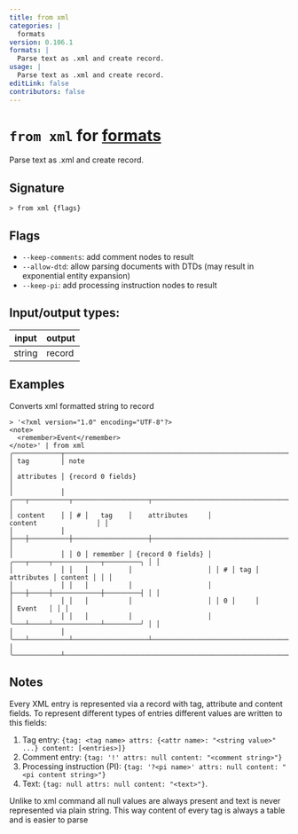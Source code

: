 ```yaml
---
title: from xml
categories: |
  formats
version: 0.106.1
formats: |
  Parse text as .xml and create record.
usage: |
  Parse text as .xml and create record.
editLink: false
contributors: false
---
```

<!-- This file is automatically generated. Please edit the command in https://github.com/nushell/nushell instead. -->

# `from xml` for [formats](/commands/categories/formats.md)

<div class='command-title'>Parse text as .xml and create record.</div>

## Signature

```> from xml {flags} ```

## Flags

 -  `--keep-comments`: add comment nodes to result
 -  `--allow-dtd`: allow parsing documents with DTDs (may result in exponential entity expansion)
 -  `--keep-pi`: add processing instruction nodes to result


## Input/output types:

| input  | output |
| ------ | ------ |
| string | record |
## Examples

Converts xml formatted string to record
```nu
> '<?xml version="1.0" encoding="UTF-8"?>
<note>
  <remember>Event</remember>
</note>' | from xml
╭────────────┬───────────────────────────────────────────────────────────────────────────╮
│ tag        │ note                                                                      │
│ attributes │ {record 0 fields}                                                         │
│            │ ╭───┬──────────┬───────────────────┬────────────────────────────────────╮ │
│ content    │ │ # │   tag    │    attributes     │              content               │ │
│            │ ├───┼──────────┼───────────────────┼────────────────────────────────────┤ │
│            │ │ 0 │ remember │ {record 0 fields} │ ╭───┬─────┬────────────┬─────────╮ │ │
│            │ │   │          │                   │ │ # │ tag │ attributes │ content │ │ │
│            │ │   │          │                   │ ├───┼─────┼────────────┼─────────┤ │ │
│            │ │   │          │                   │ │ 0 │     │            │ Event   │ │ │
│            │ │   │          │                   │ ╰───┴─────┴────────────┴─────────╯ │ │
│            │ ╰───┴──────────┴───────────────────┴────────────────────────────────────╯ │
╰────────────┴───────────────────────────────────────────────────────────────────────────╯
```

## Notes
Every XML entry is represented via a record with tag, attribute and content fields.
To represent different types of entries different values are written to this fields:
1. Tag entry: `{tag: <tag name> attrs: {<attr name>: "<string value>" ...} content: [<entries>]}`
2. Comment entry: `{tag: '!' attrs: null content: "<comment string>"}`
3. Processing instruction (PI): `{tag: '?<pi name>' attrs: null content: "<pi content string>"}`
4. Text: `{tag: null attrs: null content: "<text>"}`.

Unlike to xml command all null values are always present and text is never represented via plain
string. This way content of every tag is always a table and is easier to parse